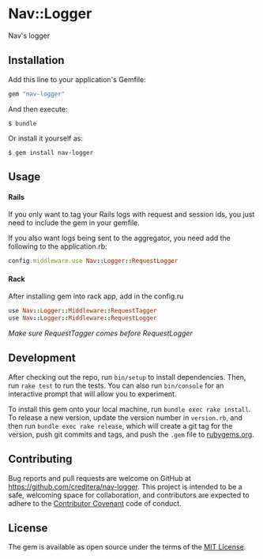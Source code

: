 # Nav::Logger

Nav's logger

## Installation

Add this line to your application's Gemfile:

```ruby
gem "nav-logger"
```

And then execute:

`$ bundle`

Or install it yourself as:

`$ gem install nav-logger`

## Usage

#### Rails

If you only want to tag your Rails logs with request and session ids, you just need to include the gem in your gemfile.

If you also want logs being sent to the aggregator, you need add the following to the application.rb:
```ruby
config.middleware.use Nav::Logger::RequestLogger
```

#### Rack

After installing gem into rack app, add in the config.ru
```ruby
use Nav::Logger::Middleware::RequestTagger
use Nav::Logger::Middleware::RequestLogger
```
_Make sure RequestTagger comes before RequestLogger_

## Development

After checking out the repo, run `bin/setup` to install dependencies. Then, run `rake test` to run the tests. You can also run `bin/console` for an interactive prompt that will allow you to experiment.

To install this gem onto your local machine, run `bundle exec rake install`. To release a new version, update the version number in `version.rb`, and then run `bundle exec rake release`, which will create a git tag for the version, push git commits and tags, and push the `.gem` file to [rubygems.org](https://rubygems.org).

## Contributing

Bug reports and pull requests are welcome on GitHub at https://github.com/creditera/nav-logger. This project is intended to be a safe, welcoming space for collaboration, and contributors are expected to adhere to the [Contributor Covenant](http://contributor-covenant.org) code of conduct.


## License

The gem is available as open source under the terms of the [MIT License](http://opensource.org/licenses/MIT).
